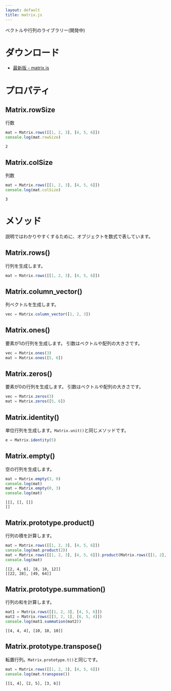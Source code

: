 ```yaml
---
layout: default
title: matrix.js
---
```


<!-- <script src="jquery-3.4.1.min.js"></script> -->
<script type="text/x-mathjax-config">
MathJax.Hub.Config({ 
  TeX: {  extensions: ["cancel.js"] },
  tex2jax: { inlineMath: [ ['$','$'], ['\\(','\\)'] ], processEscapes: true }
});
</script>
<script type="text/javascript" async
  src="https://cdnjs.cloudflare.com/ajax/libs/mathjax/2.7.2/MathJax.js?config=TeX-MML-AM_CHTML&locale=ja">
</script>
<script src="./matrix.js"></script>


ベクトルや行列のライブラリー(開発中)

# ダウンロード
- [最新版 - matrix.js](matrix.js)

# プロパティ

## Matrix.rowSize
行数
```js
mat = Matrix.rows([[1, 2, 3], [4, 5, 6]])
console.log(mat.rowSize)
```
```
2
```

## Matrix.colSize
列数
```js
mat = Matrix.rows([[1, 2, 3], [4, 5, 6]])
console.log(mat.colSize)
```
```
3
```

# メソッド
説明ではわかりやすくするために、オブジェクトを数式で表しています。

## Matrix.rows()
行列を生成します。
```js
mat = Matrix.rows([[1, 2, 3], [4, 5, 6]])
```
<span id="rows">
<script>
let mat = Matrix.rows([[1, 2, 3], [4, 5, 6]])
document.querySelector("#rows").innerHTML = `$mat = ${mat.to_tex()}$`
</script>
</span>

## Matrix.column_vector()
列ベクトルを生成します。
```js
vec = Matrix.column_vector([1, 2, 3])
```
<span id="column-vector">
<script>
mat = Matrix.column_vector([1, 2, 3])
document.querySelector("#column-vector").innerHTML = `$vec = ${mat.to_tex()}$`
</script>
</span>

## Matrix.ones()
要素が1の行列を生成します。
引数はベクトルや配列の大きさです。
```js
vec = Matrix.ones(3)
mat = Matrix.ones([5, 6])
```
<span id="ones">
<script>
let vec = Matrix.ones(3)
mat = Matrix.ones([5, 6])
document.querySelector("#ones").innerHTML = `$vec = ${vec.to_tex()}\\\\ mat = ${mat.to_tex()}$`
</script>
</span>

## Matrix.zeros()
要素が0の行列を生成します。
引数はベクトルや配列の大きさです。
```js
vec = Matrix.zeros(3)
mat = Matrix.zeros([5, 6])
```
<span id="zeros">
<script>
vec = Matrix.zeros(3)
mat = Matrix.zeros([5, 6])
document.querySelector("#zeros").innerHTML = `$vec = ${vec.to_tex()}\\\\ mat = ${mat.to_tex()}$`
</script>
</span>

## Matrix.identity()
単位行列を生成します。`Matrix.unit()`と同じメソッドです。
```js
e = Matrix.identity(5)
```
<span id="identity">
<script>
mat = Matrix.identity(5)
document.querySelector("#identity").innerHTML = `$e = ${mat.to_tex()}$`
</script>
</span>

## Matrix.empty()
空の行列を生成します。
```js
mat = Matrix.empty(3, 0)
console.log(mat)
mat = Matrix.empty(0, 3)
console.log(mat)
```
```
[[], [], []]
[]
```

## Matrix.prototype.product()
行列の積を計算します。
```js
mat = Matrix.rows([[1, 2, 3], [4, 5, 6]])
console.log(mat.product(2))
mat = Matrix.rows([[1, 2, 3], [4, 5, 6]]).product(Matrix.rows([[1, 2], [3, 4], [5, 6]]))
console.log(mat)
```
```
[[2, 4, 6], [8, 10, 12]]
[[22, 28], [49, 64]]
```

## Matrix.prototype.summation()
行列の和を計算します。
```js
mat1 = Matrix.rows([[1, 2, 3], [4, 5, 6]])
mat2 = Matrix.rows([[3, 2, 1], [6, 5, 4]])
console.log(mat1.summation(mat2))
```
```
[[4, 4, 4], [10, 10, 10]]
```

## Matrix.prototype.transpose()
転置行列。`Matrix.prototype.t()`と同じです。
```js
mat = Matrix.rows([[1, 2, 3], [4, 5, 6]])
console.log(mat.transpose())
```
```
[[1, 4], [2, 5], [3, 6]]
```

<!-- ## Matrix.prototype.inverse()
逆行列を計算します。`Matrix.prototype.inv()`と同じです。
```js
mat = Matrix.rows([[6, 4], [3, 2]])
console.log(mat.inverse())
``` -->